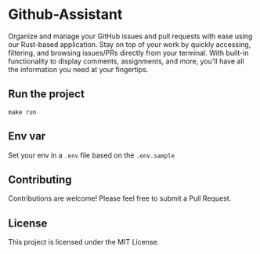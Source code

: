 # Github-Assistant


Organize and manage your GitHub issues and pull requests with ease using our Rust-based application. Stay on top of your work by quickly accessing, filtering, and browsing issues/PRs directly from your terminal. With built-in functionality to display comments, assignments, and more, you'll have all the information you need at your fingertips.


## Run the project

`make run`

## Env var

Set your env in a `.env` file based on the `.env.sample`

## Contributing

Contributions are welcome! Please feel free to submit a Pull Request.

## License

This project is licensed under the MIT License.
